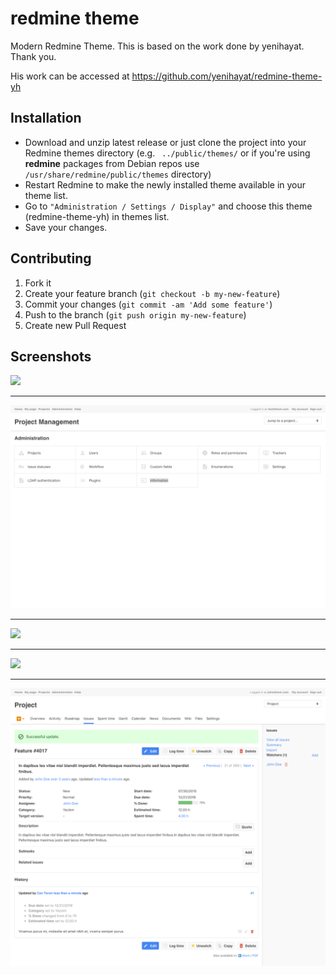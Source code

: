 # redmine theme #
Modern Redmine Theme.
This is based on the work done by yenihayat. Thank you.

His work can be accessed at https://github.com/yenihayat/redmine-theme-yh

## Installation

* Download and unzip latest release or just clone the project into your Redmine themes directory (e.g. ` ../public/themes/` or if you're using **redmine** packages from Debian repos use `/usr/share/redmine/public/themes` directory)
* Restart Redmine to make the newly installed theme available in your theme list.
* Go to `"Administration / Settings / Display"` and choose this theme (redmine-theme-yh) in themes list.
* Save your changes.

## Contributing
1. Fork it
2. Create your feature branch (`git checkout -b my-new-feature`)
3. Commit your changes (`git commit -am 'Add some feature'`)
4. Push to the branch (`git push origin my-new-feature`)
5. Create new Pull Request

## Screenshots
![](https://raw.githubusercontent.com/imalutan/redmine-theme/master/screenshots/activity.png)
___
![](https://raw.githubusercontent.com/imalutan/redmine-theme/master/screenshots/admin.png)
___
![](https://raw.githubusercontent.com/imalutan/redmine-theme/master/screenshots/gantt.png)
___
![](https://raw.githubusercontent.com/imalutan/redmine-theme/master/screenshots/issue-detail.png)
___
![](https://raw.githubusercontent.com/imalutan/redmine-theme/master/screenshots/issues.png)